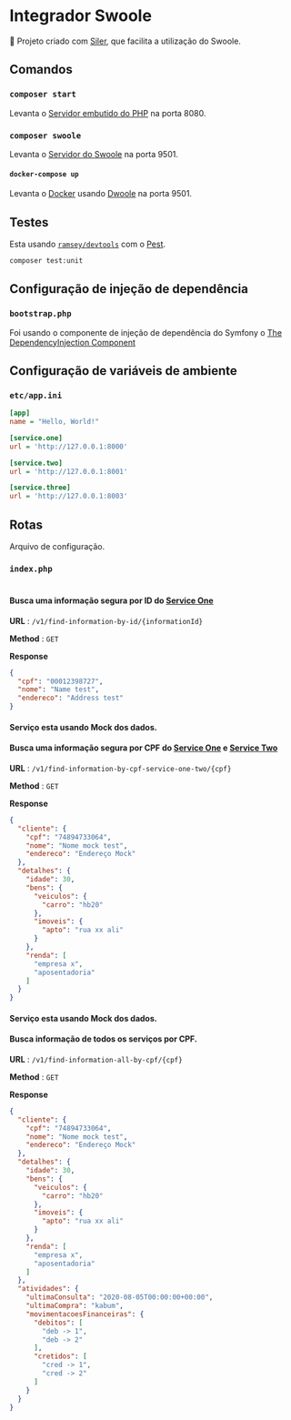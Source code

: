 # Integrador Swoole
🧱 Projeto criado com  [Siler](https://github.com/leocavalcante/siler), que facilita a utilização do Swoole.


## Comandos

### `composer start`
Levanta o [Servidor embutido do PHP](https://www.php.net/manual/en/features.commandline.webserver.php) na porta 8080.

### `composer swoole`
Levanta o [Servidor do Swoole](https://www.swoole.co.uk/) na porta 9501.

#### `docker-compose up`
Levanta o  [Docker](https://www.docker.com/) usando [Dwoole](https://github.com/leocavalcante/dwoole) na porta 9501.

## Testes

Esta usando [`ramsey/devtools`](https://github.com/ramsey/devtools) com o [Pest](https://pestphp.com/).

```bash
composer test:unit
```

## Configuração de injeção de dependência

### `bootstrap.php`
Foi usando o componente de injeção de dependência do Symfony o [The DependencyInjection Component](https://symfony.com/doc/current/components/dependency_injection.html)


## Configuração de variáveis de ambiente

### `etc/app.ini`
```ini
[app]
name = "Hello, World!"

[service.one]
url = 'http://127.0.0.1:8000'

[service.two]
url = 'http://127.0.0.1:8001'

[service.three]
url = 'http://127.0.0.1:8003'

```

## Rotas
Arquivo de configuração.
### `index.php`

#
#### Busca uma informação segura por ID do [Service One](service_one/README.md)

**URL** : `/v1/find-information-by-id/{informationId}`

**Method** : `GET`

**Response**

```json
{
  "cpf": "00012398727",
  "nome": "Name test",
  "endereco": "Address test"
}
```

#### Serviço esta usando Mock dos dados.
#### Busca uma informação segura por CPF do [Service One](service_one/README.md) e  [Service Two](service_one/README.md)

**URL** : `/v1/find-information-by-cpf-service-one-two/{cpf}`

**Method** : `GET`

**Response**
```json
{
  "cliente": {
    "cpf": "74894733064",
    "nome": "Nome mock test",
    "endereco": "Endereço Mock"
  },
  "detalhes": {
    "idade": 30,
    "bens": {
      "veiculos": {
        "carro": "hb20"
      },
      "imoveis": {
        "apto": "rua xx ali"
      }
    },
    "renda": [
      "empresa x",
      "aposentadoria"
    ]
  }
}
```
#### Serviço esta usando Mock dos dados.
#### Busca informação de todos os serviços por CPF.

**URL** : `/v1/find-information-all-by-cpf/{cpf}`

**Method** : `GET`

**Response**
```json
{
  "cliente": {
    "cpf": "74894733064",
    "nome": "Nome mock test",
    "endereco": "Endereço Mock"
  },
  "detalhes": {
    "idade": 30,
    "bens": {
      "veiculos": {
        "carro": "hb20"
      },
      "imoveis": {
        "apto": "rua xx ali"
      }
    },
    "renda": [
      "empresa x",
      "aposentadoria"
    ]
  },
  "atividades": {
    "ultimaConsulta": "2020-08-05T00:00:00+00:00",
    "ultimaCompra": "kabum",
    "movimentacoesFinanceiras": {
      "debitos": [
        "deb -> 1",
        "deb -> 2"
      ],
      "cretidos": [
        "cred -> 1",
        "cred -> 2"
      ]
    }
  }
}
```
